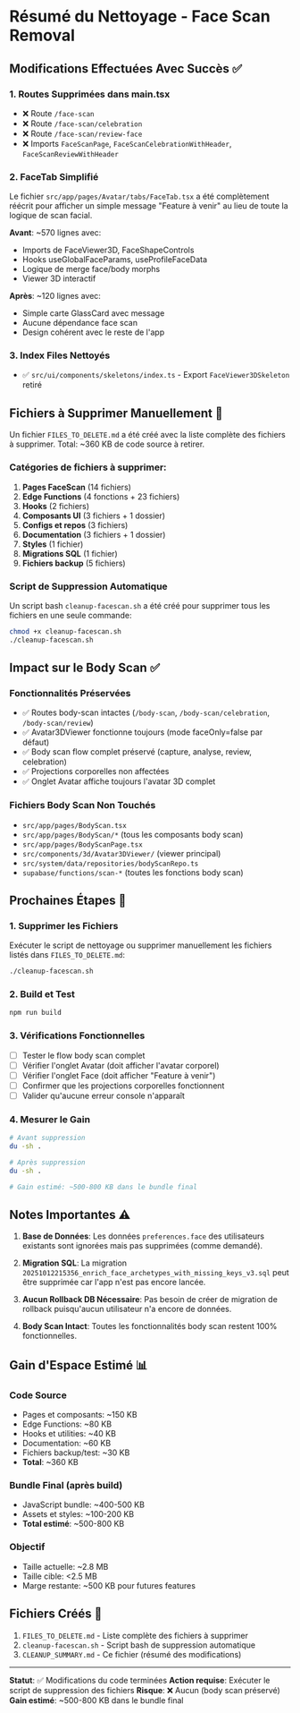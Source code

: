 # Résumé du Nettoyage - Face Scan Removal

## Modifications Effectuées Avec Succès ✅

### 1. Routes Supprimées dans main.tsx
- ❌ Route `/face-scan`
- ❌ Route `/face-scan/celebration`
- ❌ Route `/face-scan/review-face`
- ❌ Imports `FaceScanPage`, `FaceScanCelebrationWithHeader`, `FaceScanReviewWithHeader`

### 2. FaceTab Simplifié
Le fichier `src/app/pages/Avatar/tabs/FaceTab.tsx` a été complètement réécrit pour afficher un simple message "Feature à venir" au lieu de toute la logique de scan facial.

**Avant**: ~570 lignes avec:
- Imports de FaceViewer3D, FaceShapeControls
- Hooks useGlobalFaceParams, useProfileFaceData
- Logique de merge face/body morphs
- Viewer 3D interactif

**Après**: ~120 lignes avec:
- Simple carte GlassCard avec message
- Aucune dépendance face scan
- Design cohérent avec le reste de l'app

### 3. Index Files Nettoyés
- ✅ `src/ui/components/skeletons/index.ts` - Export `FaceViewer3DSkeleton` retiré

## Fichiers à Supprimer Manuellement 📝

Un fichier `FILES_TO_DELETE.md` a été créé avec la liste complète des fichiers à supprimer. Total: ~360 KB de code source à retirer.

### Catégories de fichiers à supprimer:
1. **Pages FaceScan** (14 fichiers)
2. **Edge Functions** (4 fonctions + 23 fichiers)
3. **Hooks** (2 fichiers)
4. **Composants UI** (3 fichiers + 1 dossier)
5. **Configs et repos** (3 fichiers)
6. **Documentation** (3 fichiers + 1 dossier)
7. **Styles** (1 fichier)
8. **Migrations SQL** (1 fichier)
9. **Fichiers backup** (5 fichiers)

### Script de Suppression Automatique

Un script bash `cleanup-facescan.sh` a été créé pour supprimer tous les fichiers en une seule commande:

```bash
chmod +x cleanup-facescan.sh
./cleanup-facescan.sh
```

## Impact sur le Body Scan ✅

### Fonctionnalités Préservées
- ✅ Routes body-scan intactes (`/body-scan`, `/body-scan/celebration`, `/body-scan/review`)
- ✅ Avatar3DViewer fonctionne toujours (mode faceOnly=false par défaut)
- ✅ Body scan flow complet préservé (capture, analyse, review, celebration)
- ✅ Projections corporelles non affectées
- ✅ Onglet Avatar affiche toujours l'avatar 3D complet

### Fichiers Body Scan Non Touchés
- `src/app/pages/BodyScan.tsx`
- `src/app/pages/BodyScan/*` (tous les composants body scan)
- `src/app/pages/BodyScanPage.tsx`
- `src/components/3d/Avatar3DViewer/` (viewer principal)
- `src/system/data/repositories/bodyScanRepo.ts`
- `supabase/functions/scan-*` (toutes les fonctions body scan)

## Prochaines Étapes 🚀

### 1. Supprimer les Fichiers
Exécuter le script de nettoyage ou supprimer manuellement les fichiers listés dans `FILES_TO_DELETE.md`:

```bash
./cleanup-facescan.sh
```

### 2. Build et Test
```bash
npm run build
```

### 3. Vérifications Fonctionnelles
- [ ] Tester le flow body scan complet
- [ ] Vérifier l'onglet Avatar (doit afficher l'avatar corporel)
- [ ] Vérifier l'onglet Face (doit afficher "Feature à venir")
- [ ] Confirmer que les projections corporelles fonctionnent
- [ ] Valider qu'aucune erreur console n'apparaît

### 4. Mesurer le Gain
```bash
# Avant suppression
du -sh .

# Après suppression
du -sh .

# Gain estimé: ~500-800 KB dans le bundle final
```

## Notes Importantes ⚠️

1. **Base de Données**: Les données `preferences.face` des utilisateurs existants sont ignorées mais pas supprimées (comme demandé).

2. **Migration SQL**: La migration `20251012215356_enrich_face_archetypes_with_missing_keys_v3.sql` peut être supprimée car l'app n'est pas encore lancée.

3. **Aucun Rollback DB Nécessaire**: Pas besoin de créer de migration de rollback puisqu'aucun utilisateur n'a encore de données.

4. **Body Scan Intact**: Toutes les fonctionnalités body scan restent 100% fonctionnelles.

## Gain d'Espace Estimé 📊

### Code Source
- Pages et composants: ~150 KB
- Edge Functions: ~80 KB
- Hooks et utilities: ~40 KB
- Documentation: ~60 KB
- Fichiers backup/test: ~30 KB
- **Total**: ~360 KB

### Bundle Final (après build)
- JavaScript bundle: ~400-500 KB
- Assets et styles: ~100-200 KB
- **Total estimé**: ~500-800 KB

### Objectif
- Taille actuelle: ~2.8 MB
- Taille cible: <2.5 MB
- Marge restante: ~500 KB pour futures features

## Fichiers Créés 📄

1. `FILES_TO_DELETE.md` - Liste complète des fichiers à supprimer
2. `cleanup-facescan.sh` - Script bash de suppression automatique
3. `CLEANUP_SUMMARY.md` - Ce fichier (résumé des modifications)

---

**Statut**: ✅ Modifications du code terminées
**Action requise**: Exécuter le script de suppression des fichiers
**Risque**: ❌ Aucun (body scan préservé)
**Gain estimé**: ~500-800 KB dans le bundle final
